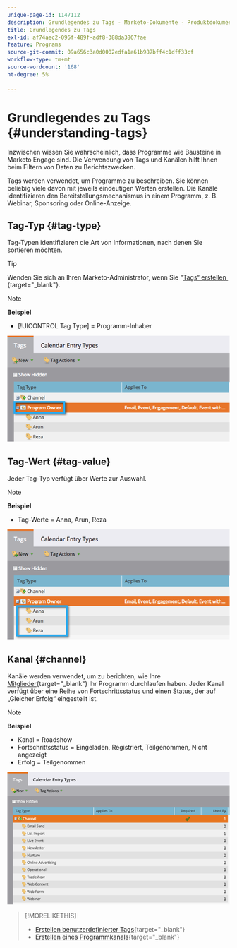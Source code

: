 ```yaml
---
unique-page-id: 1147112
description: Grundlegendes zu Tags - Marketo-Dokumente - Produktdokumentation
title: Grundlegendes zu Tags
exl-id: af74aec2-096f-489f-adf8-388da3867fae
feature: Programs
source-git-commit: 09a656c3a0d0002edfa1a61b987bff4c1dff33cf
workflow-type: tm+mt
source-wordcount: '168'
ht-degree: 5%

---
```


# Grundlegendes zu Tags {#understanding-tags}

Inzwischen wissen Sie wahrscheinlich, dass Programme wie Bausteine in Marketo Engage sind. Die Verwendung von Tags und Kanälen hilft Ihnen beim Filtern von Daten zu Berichtszwecken.

Tags werden verwendet, um Programme zu beschreiben. Sie können beliebig viele davon mit jeweils eindeutigen Werten erstellen. Die Kanäle identifizieren den Bereitstellungsmechanismus in einem Programm, z. B. Webinar, Sponsoring oder Online-Anzeige.

## Tag-Typ {#tag-type}

Tag-Typen identifizieren die Art von Informationen, nach denen Sie sortieren möchten.

>[!TIP]
>
>Wenden Sie sich an Ihren Marketo-Administrator, wenn Sie &quot;[&#x200B; Tags“ erstellen &#x200B;](/help/marketo/product-docs/administration/tags/create-custom-tags.md){target="_blank"}.

>[!NOTE]
>
>**Beispiel**
>
>* [!UICONTROL Tag Type] = Programm-Inhaber

![](assets/image2014-9-17-15-3a12-3a46.png)

## Tag-Wert {#tag-value}

Jeder Tag-Typ verfügt über Werte zur Auswahl.

>[!NOTE]
>
>**Beispiel**
>
>* Tag-Werte = Anna, Arun, Reza

![](assets/image2014-9-17-15-3a16-3a8.png)

## Kanal {#channel}

Kanäle werden verwendet, um zu berichten, wie Ihre [Mitglieder](/help/marketo/product-docs/core-marketo-concepts/programs/creating-programs/understanding-program-membership.md){target="_blank"} Ihr Programm durchlaufen haben. Jeder Kanal verfügt über eine Reihe von Fortschrittsstatus und einen Status, der auf „Gleicher Erfolg“ eingestellt ist.

>[!NOTE]
>
>**Beispiel**
>
>* Kanal = Roadshow
>* Fortschrittsstatus = Eingeladen, Registriert, Teilgenommen, Nicht angezeigt
>* Erfolg = Teilgenommen

![](assets/image2015-2-5-16-3a57-3a59.png)

>[!MORELIKETHIS]
>
>* [Erstellen benutzerdefinierter Tags](/help/marketo/product-docs/administration/tags/create-custom-tags.md){target="_blank"}
>* [Erstellen eines Programmkanals](/help/marketo/product-docs/administration/tags/create-a-program-channel.md){target="_blank"}
